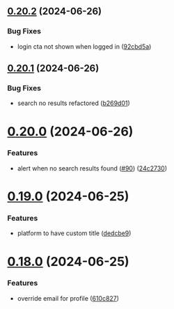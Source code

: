 ## [0.20.2](https://github.com/EddieHubCommunity/CreatorsRegistry/compare/v0.20.1...v0.20.2) (2024-06-26)


### Bug Fixes

* login cta not shown when logged in ([92cbd5a](https://github.com/EddieHubCommunity/CreatorsRegistry/commit/92cbd5a6eb1550abd11785cb9bd30e5b050f9d65))



## [0.20.1](https://github.com/EddieHubCommunity/CreatorsRegistry/compare/v0.20.0...v0.20.1) (2024-06-26)


### Bug Fixes

* search no results refactored ([b269d01](https://github.com/EddieHubCommunity/CreatorsRegistry/commit/b269d01e340472bbe2a161b6850768529ef068d7))



# [0.20.0](https://github.com/EddieHubCommunity/CreatorsRegistry/compare/v0.19.0...v0.20.0) (2024-06-26)


### Features

* alert when no search results found ([#90](https://github.com/EddieHubCommunity/CreatorsRegistry/issues/90)) ([24c2730](https://github.com/EddieHubCommunity/CreatorsRegistry/commit/24c2730f0f0aac2f6b495fea20bf28e5c1fcf64f))



# [0.19.0](https://github.com/EddieHubCommunity/CreatorsRegistry/compare/v0.18.0...v0.19.0) (2024-06-25)


### Features

* platform to have custom title ([dedcbe9](https://github.com/EddieHubCommunity/CreatorsRegistry/commit/dedcbe97fc0215feb4906bf92dcea1b15a47cefc))



# [0.18.0](https://github.com/EddieHubCommunity/CreatorsRegistry/compare/v0.17.3...v0.18.0) (2024-06-25)


### Features

* override email for profile ([610c827](https://github.com/EddieHubCommunity/CreatorsRegistry/commit/610c8275dcb629793674d8c54021010f606b80bd))



